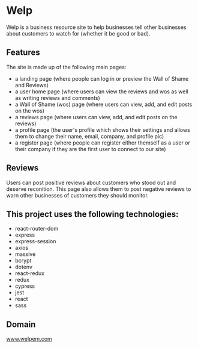 # Welp
Welp is a business resource site to help businesses tell other businesses about customers to watch for (whether it be good or bad).

## Features
The site is made up of the following main pages:
* a landing page (where people can log in or preview the Wall of Shame and Reviews)
* a user home page (where users can view the reviews and wos as well as writing reviews and comments)
* a Wall of Shame (wos) page (where users can view, add, and edit posts on the wos)
* a reviews page (where users can view, add, and edit posts on the reviews)
* a profile page (the user's profile which shows their settings and allows them to change their name, email, company, and profile pic)
* a register page (where people can register either themself as a user or their company if they are the first user to connect to our site)

## Reviews
Users can post positive reviews about customers who stood out and deserve reconition. This page also allows them to post negative reviews to warn other businesses of customers they should monitor.

## This project uses the following technologies:
* react-router-dom
* express
* express-session
* axios
* massive
* bcrypt
* dotenv
* react-redux
* redux
* cypress
* jest
* react
* sass

## Domain
www.welpem.com
